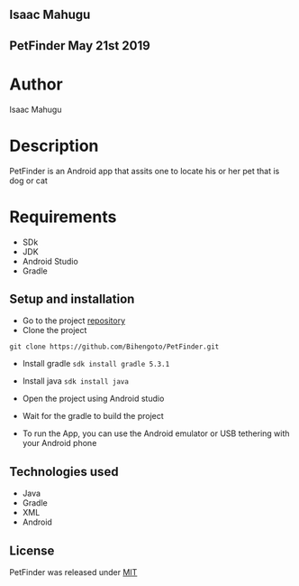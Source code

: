 ## Isaac Mahugu
## PetFinder May 21st 2019

# Author
Isaac Mahugu

# Description
PetFinder is an Android app that assits one to locate his or her pet that is dog or cat

# Requirements

* SDk
* JDK
* Android Studio
* Gradle

## Setup and installation
* Go to the project [repository](https://github.com/Bihengoto/PetFinder/tree/weekOne)
* Clone the project

```git clone https://github.com/Bihengoto/PetFinder.git```

* Install gradle
```sdk install gradle 5.3.1```
* Install java
```sdk install java```
* Open the project using Android studio
* Wait for the gradle to build the project

* To run the App, you can use the Android emulator or USB tethering with your Android phone

## Technologies used
* Java
* Gradle
* XML
* Android

## License
PetFinder was released under [MIT](LICENSE)